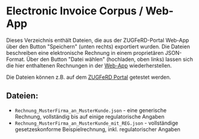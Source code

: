 # Electronic Invoice Corpus / Web-App

Dieses Verzeichnis enthält Dateien, die aus der ZUGFeRD-Portal Web-App über den Button "Speichern" (unten rechts) exportiert wurden. Die Dateien
beschreiben eine elektronische Rechnung in einem proprietären JSON-Format. Über den Button "Datei wählen" (hochladen, oben links) lassen sich
die hier enthaltenen Rechnungen in der [Web-App](https://zugferd.goeszen.com/) wiederherstellen.

Die Dateien können z.B. auf dem [ZUGFeRD Portal](https://zugferd.goeszen.com/) getestet werden.

## Dateien:

- `Rechnung_MusterFirma_an_MusterKunde.json` - eine generische Rechnung, vollständig bis auf einige regulatorische Angaben
- `Rechnung_MusterFirma_an_MusterKunde_mit_REG.json` - vollständige gesetzeskonforme Beispielrechnung, inkl. regulatorischer Angaben
